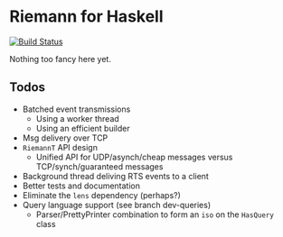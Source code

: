 Riemann for Haskell
===================

[![Build Status](https://travis-ci.org/tel/riemann-hs.png?branch=master)](https://travis-ci.org/tel/riemann-hs)

Nothing too fancy here yet.

Todos
-----

* Batched event transmissions
    * Using a worker thread
    * Using an efficient builder
* Msg delivery over TCP
* `RiemannT` API design
    * Unified API for UDP/asynch/cheap messages versus TCP/synch/guaranteed messages
* Background thread deliving RTS events to a client
* Better tests and documentation
* Eliminate the `lens` dependency (perhaps?)
* Query language support (see branch dev-queries)
    * Parser/PrettyPrinter combination to form an `iso` on the `HasQuery` class
